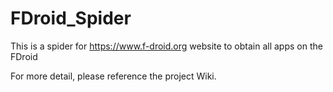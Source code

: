 # FDroid_Spider
This is a spider for https://www.f-droid.org website to obtain all apps on the FDroid

For more detail, please reference the project Wiki.
